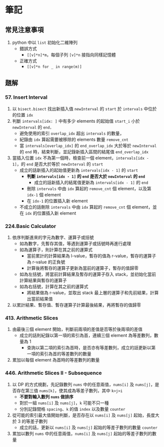 # 筆記

## 常見注意事項

1. python 中以 `list` 初始化二維陣列
    - 錯誤方式
        - `[[v]*n]*m`，每個子列 `[v]*n` 接指向同樣記憶體
    - 正確方式
        - `[[v]*n for _ in range(m)]`

## 題解

### 57. Insert Interval

1. 以 `bisect.bisect` 找出新插入值 `newInterval` 的 `start` 於 `intervals` 中位於的位置 `idx`
2. 判斷 `intervals[idx: ]` 中有多少 elements 的起始值 `start_i` 小於 `newInterval` 的 `end，`
    - 避免使用的索引 `overlap_idx` 超出 `intervals` 的數量，
    - 紀錄由 `idx` 算起需要被移除的 elements 數量 `remove_cnt`
    - 當 `intervals[overlap_idx]` 的 `end_overlap_idx` 大於等於 `newInterval` 的 `end` 時，結束判斷，並記錄新插入區間的結尾值 `end_overlap_idx`
3. 當插入位置 `idx` 不為第一個時，檢查前一個 element，`intervals[idx - 1]`，的 `end` 是否大於等於 `newInterval` 的 `start`
    - 成立的話新插入的起始值更新為 `intervals[idx - 1]` 的 `start`
        - **判斷 `intervals[idx - 1]` 的 `end` 是否大於 `newInterval` 的 `end`**
            - 成立的話新插入的結尾值更新為 `intervals[idx - 1]` 的 `end`
        - 刪除 `intervals` 中由 `idx` 算起的 `remove_cnt` 個 element，以及第 `idx-1` 個 element
        - 在 `idx-1` 的位置插入新 element
    - 不成立的話刪除 `intervals` 中由 `idx` 算起的 `remove_cnt` 個 element，並在 `idx` 的位置插入新 element

### 224.Basic Calculator

1. 依序判斷進來的字元為數字、運算子或括號
    - 如為數字，先暫存其值，等遇到運算子或括號時再進行處理
    - 如為運算子，則計算在其之前的運算式
        - 當前累計的計算結果為 l-value，暫存的值為 r-value，暫存的運算子為 r-value 的正負號
        - 計算後將暫存的運算子更新為當前的運算子，暫存的值歸零
    - 如為左括號，將當前計算結果及暫存的運算子存入 stack，並初始化當前計算結果與暫存的運算子
    - 如為右括號，計算在其之前的運算式
        - 將結果做為 r-value，並取出 stack 最上層的運算子和先前結果，計算出當前結果值
2. 以累計結果、暫存值、暫存運算子計算最後結果，再將暫存的值歸零

### 413. Arithmetic Slices

1. 由最後三個 element 開始，判斷前兩項的差值是否等於後兩項的差值
    - 成立的話則紀錄以第一項的索引為首，連續三個 element 為等差數列，數量為 1
        - 查詢以第二項的索引為首時，是否亦有等差數列，成立的話更新以第一項的索引為首的等差數列的數量
2. 累加以每個 element 為首時的等差數列的數量

### 446. Arithmetic Slices II - Subsequence

1. 以 DP 的方式規劃，先記錄數列 `nums` 中的任意兩值，`nums[i]` 及 `nums[j]`，是否存在第三值 `nums[k]`，使其成為等差子數列，其中 `k>j>i`
    - **不要對輸入數列 `nums` 做排序**
    - 對於一組 `nums[i]` 及 `nums[j]`，`k` 可能不只一種
    - 分別記錄間格 `spacing`、`k` 的值 `index` 以及數量 `counter`
2. 從可能的索引最大值開始判斷，是否存在以 `nums[i]` 及 `nums[j]` 起始，長度大於 3 的等差子數列
    - 成立的話，更新以 `nums[i]` 及 `nums[j]` 起始的等差子數列的數量 `counter`
3. 累加以數列 `nums` 中的任意兩值，`nums[i]` 及 `nums[j]` 起始的等差子數列的數量
